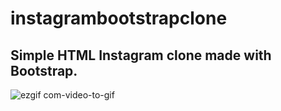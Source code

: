 # instagrambootstrapclone
Simple HTML Instagram clone made with Bootstrap.
----
![ezgif com-video-to-gif](https://user-images.githubusercontent.com/120252151/227794188-2fb91e48-1351-41ee-83d9-18ae4713deaa.gif)
